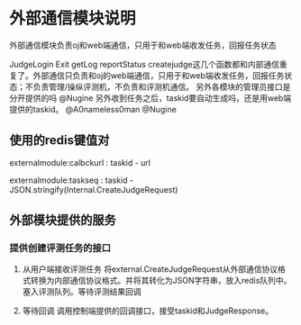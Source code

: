 # 外部通信模块说明
外部通信模块负责oj和web端通信，只用于和web端收发任务，回报任务状态



JudgeLogin Exit getLog reportStatus createjudge这几个函数都和内部通信重复了。外部通信只负责和oj的web端通信，只用于和web端收发任务，回报任务状态；不负责管理/操纵评测机，不负责和评测机通信。
另外各模块的管理员接口是分开提供的吗
@Nugine
另外收到任务之后，taskid要自动生成吗，还是用web端提供的taskid。 @A0nameless0man @Nugine


## 使用的redis键值对
externalmodule:calbckurl : taskid - url

externalmodule:taskseq : taskid - JSON.stringify(Internal.CreateJudgeRequest)
## 外部模块提供的服务
### 提供创建评测任务的接口

1. 从用户端接收评测任务
将external.CreateJudgeRequest从外部通信协议格式转换为内部通信协议格式。并将其转化为JSON字符串，放入redis队列中。塞入评测队列。等待评测结果回调

2. 等待回调
调用控制端提供的回调接口，接受taskid和JudgeResponse。


## 